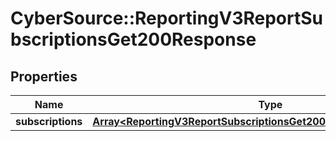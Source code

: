 # CyberSource::ReportingV3ReportSubscriptionsGet200Response

## Properties
Name | Type | Description | Notes
------------ | ------------- | ------------- | -------------
**subscriptions** | [**Array&lt;ReportingV3ReportSubscriptionsGet200ResponseSubscriptions&gt;**](ReportingV3ReportSubscriptionsGet200ResponseSubscriptions.md) |  | [optional] 


